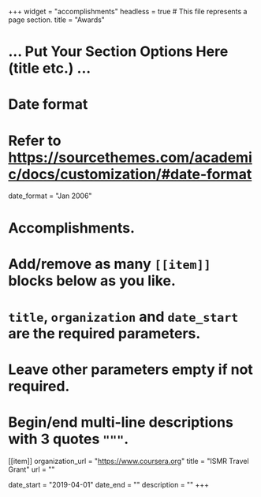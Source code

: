 +++
widget = "accomplishments"
headless = true  # This file represents a page section.
title = "Awards"
# ... Put Your Section Options Here (title etc.) ...

# Date format
#   Refer to https://sourcethemes.com/academic/docs/customization/#date-format
date_format = "Jan 2006"

# Accomplishments.
#   Add/remove as many `[[item]]` blocks below as you like.
#   `title`, `organization` and `date_start` are the required parameters.
#   Leave other parameters empty if not required.
#   Begin/end multi-line descriptions with 3 quotes `"""`.

[[item]]
  organization_url = "https://www.coursera.org"
  title = "ISMR Travel Grant"
  url = ""

  date_start = "2019-04-01"
  date_end = ""
  description = ""
+++
